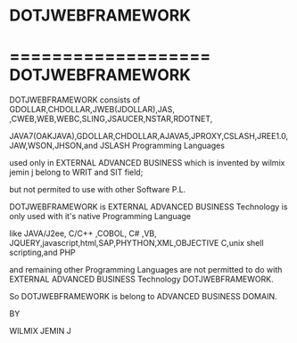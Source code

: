 # DOTJWEBFRAMEWORK
===================
DOTJWEBFRAMEWORK
================

DOTJWEBFRAMEWORK  consists  of  GDOLLAR,CHDOLLAR,JWEB(JDOLLAR),JAS, ,CWEB,WEB,WEBC,SLING,JSAUCER,NSTAR,RDOTNET,


JAVA7(OAKJAVA),GDOLLAR,CHDOLLAR,AJAVA5,JPROXY,CSLASH,JREE1.0,JAW,WSON,JHSON,and  JSLASH Programming  Languages


used  only  in  EXTERNAL ADVANCED BUSINESS  which is  invented  by  wilmix  jemin  j belong   to  WRIT and  SIT field; 



 but  not  permited  to  use  with other Software P.L.



DOTJWEBFRAMEWORK is  EXTERNAL ADVANCED BUSINESS Technology is only  used  with  it's  native  Programming Language


like JAVA/J2ee, C/C++ ,COBOL, C# ,VB, JQUERY,javascript,html,SAP,PHYTHON,XML,OBJECTIVE C,unix shell  scripting,and PHP


and  remaining  other  Programming Languages are not permitted  to do  with  EXTERNAL ADVANCED BUSINESS Technology DOTJWEBFRAMEWORK.



So  DOTJWEBFRAMEWORK   is belong to  ADVANCED BUSINESS DOMAIN.





BY


WILMIX  JEMIN J



